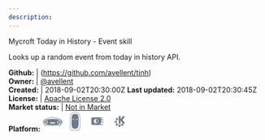 ```yaml
---
description: 
---
```

Mycroft Today in History - Event skill

Looks up a random event from today in history API.

**Github:** | (https://github.com/avellent/tinh)  
**Owner:** | [@avellent](https://github.com/avellent)  
**Created:** | 2018-09-02T20:30:00Z  **Last updated:** 2018-09-02T20:30:45Z  
**License:** | [Apache License 2.0](https://api.github.com/licenses/apache-2.0)  
**Market status:** | [Not in Market](https://market.mycroft.ai/skill/)  
**Platform:**   ![](.gitbook/assets/mark-1-icon.png)  ![](.gitbook/assets/mark-2-icon.png)  ![](.gitbook/assets/picroft-icon.png)  ![](.gitbook/assets/kde.png)   
